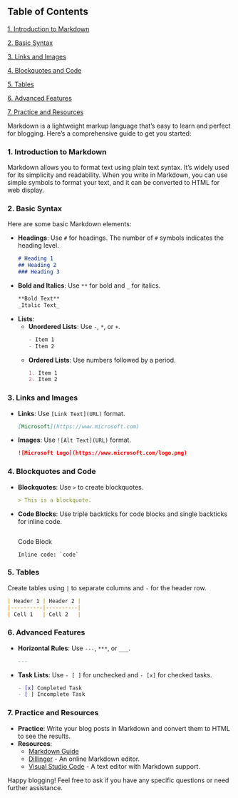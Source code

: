 ## Table of Contents

[1. Introduction to Markdown](#1.-introduction-to-markdown)

[2. Basic Syntax](#2.-basic-syntax)

[3. Links and Images](#3.-links-and-images)

[4. Blockquotes and Code](#4.-blockquotes-and-codes)

[5. Tables](#5.-tables)

[6. Advanced Features](#6.advanced-features)

[7. Practice and Resources](#7.-practice-and-resources)



Markdown is a lightweight markup language that’s easy to learn and perfect for blogging. Here’s a comprehensive guide to get you started:

### 1. **Introduction to Markdown**
Markdown allows you to format text using plain text syntax. It’s widely used for its simplicity and readability. When you write in Markdown, you can use simple symbols to format your text, and it can be converted to HTML for web display.

### 2. **Basic Syntax**
Here are some basic Markdown elements:
- **Headings**: Use `#` for headings. The number of `#` symbols indicates the heading level.
  ```markdown
  # Heading 1
  ## Heading 2
  ### Heading 3
  ```
- **Bold and Italics**: Use `**` for bold and `_` for italics.
  ```markdown
  **Bold Text**
  _Italic Text_
  ```
- **Lists**:
  - **Unordered Lists**: Use `-`, `*`, or `+`.
    ```markdown
    - Item 1
    - Item 2
    ```
  - **Ordered Lists**: Use numbers followed by a period.
    ```markdown
    1. Item 1
    2. Item 2
    ```

### 3. **Links and Images**
- **Links**: Use `[Link Text](URL)` format.
  ```markdown
  [Microsoft](https://www.microsoft.com)
  ```
- **Images**: Use `![Alt Text](URL)` format.
  ```markdown
  ![Microsoft Logo](https://www.microsoft.com/logo.png)
  ```

### 4. **Blockquotes and Code**
- **Blockquotes**: Use `>` to create blockquotes.
  ```markdown
  > This is a blockquote.
  ```
- **Code Blocks**: Use triple backticks for code blocks and single backticks for inline code.
  ```markdown
  ```
  Code Block
  ```
  Inline code: `code`

### 5. **Tables**
Create tables using `|` to separate columns and `-` for the header row.
```markdown
| Header 1 | Header 2 |
|----------|----------|
| Cell 1   | Cell 2   |
```

### 6. **Advanced Features**
- **Horizontal Rules**: Use `---`, `***`, or `___`.
  ```markdown
  ---
  ```
- **Task Lists**: Use `- [ ]` for unchecked and `- [x]` for checked tasks.
  ```markdown
  - [x] Completed Task
  - [ ] Incomplete Task
  ```

### 7. **Practice and Resources**
- **Practice**: Write your blog posts in Markdown and convert them to HTML to see the results.
- **Resources**:
  - [Markdown Guide](https://www.markdownguide.org)
  - [Dillinger](https://dillinger.io) - An online Markdown editor.
  - [Visual Studio Code](https://code.visualstudio.com) - A text editor with Markdown support.

Happy blogging! Feel free to ask if you have any specific questions or need further assistance.
